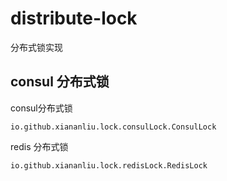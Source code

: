 # distribute-lock
分布式锁实现

## consul 分布式锁

consul分布式锁
```
io.github.xiananliu.lock.consulLock.ConsulLock
```


redis 分布式锁
```
io.github.xiananliu.lock.redisLock.RedisLock
```